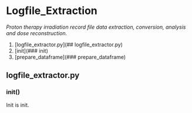 # Logfile_Extraction 
_Proton therapy irradiation record file data extraction, conversion, analysis and dose reconstruction._

1. [logfile_extractor.py](## logfile_extractor.py)
2. [init](### init)
3. [prepare_dataframe](### prepare_dataframe)
  

## logfile_extractor.py
### __init__()

Init is init.
